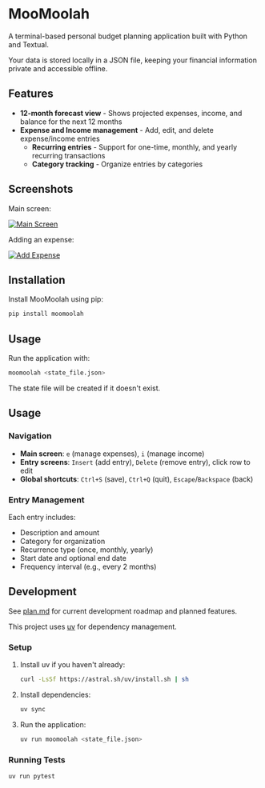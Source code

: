 # MooMoolah

A terminal-based personal budget planning application built with Python and Textual.

Your data is stored locally in a JSON file, keeping your financial information
private and accessible offline.

## Features

- **12-month forecast view** - Shows projected expenses, income, and balance for the next 12 months
- **Expense and Income management** - Add, edit, and delete expense/income entries
    - **Recurring entries** - Support for one-time, monthly, and yearly recurring transactions
    - **Category tracking** - Organize entries by categories

## Screenshots

Main screen:

[![Main Screen](./demo_main_screen.svg)](./demo_main_screen.svg)

Adding an expense:

[![Add Expense](./demo_add_expense.svg)](./demo_add_expense.svg)

## Installation

Install MooMoolah using pip:

```bash
pip install moomoolah
```

## Usage

Run the application with:

```bash
moomoolah <state_file.json>
```

The state file will be created if it doesn't exist.

## Usage

### Navigation
- **Main screen**: `e` (manage expenses), `i` (manage income)
- **Entry screens**: `Insert` (add entry), `Delete` (remove entry), click row to edit
- **Global shortcuts**: `Ctrl+S` (save), `Ctrl+Q` (quit), `Escape`/`Backspace` (back)

### Entry Management

Each entry includes:

- Description and amount
- Category for organization
- Recurrence type (once, monthly, yearly)
- Start date and optional end date
- Frequency interval (e.g., every 2 months)

## Development

See [plan.md](plan.md) for current development roadmap and planned features.

This project uses [uv](https://docs.astral.sh/uv/) for dependency management.

### Setup

1. Install uv if you haven't already:
   ```bash
   curl -LsSf https://astral.sh/uv/install.sh | sh
   ```

2. Install dependencies:
   ```bash
   uv sync
   ```

3. Run the application:
   ```bash
   uv run moomoolah <state_file.json>
   ```

### Running Tests
```bash
uv run pytest
```
